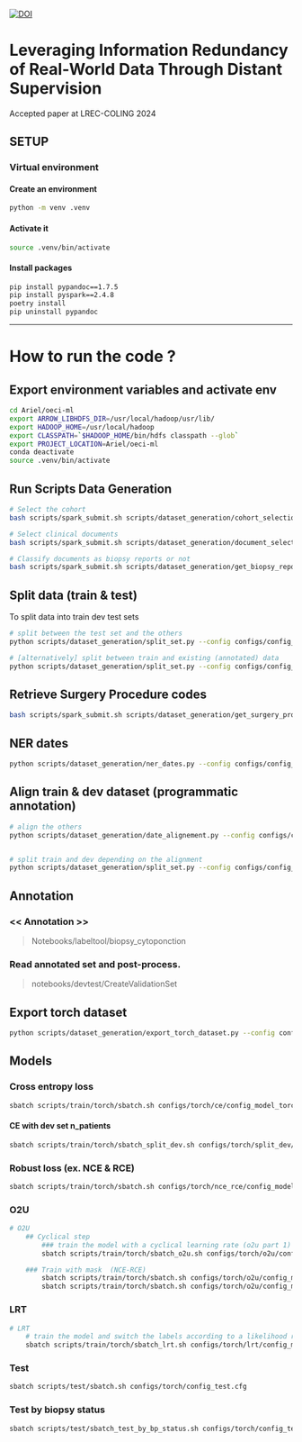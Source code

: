 [![DOI](https://zenodo.org/badge/772033602.svg)](https://zenodo.org/doi/10.5281/zenodo.10817740)

# Leveraging Information Redundancy of Real-World Data Through Distant Supervision
Accepted paper at LREC-COLING 2024

## SETUP

### Virtual environment
#### Create an environment
```bash
python -m venv .venv
```

#### Activate it
```bash
source .venv/bin/activate
```

#### Install packages
```bash
pip install pypandoc==1.7.5
pip install pyspark==2.4.8
poetry install
pip uninstall pypandoc
```

-----
# How to run the code ?
## Export environment variables and activate env
```bash
cd Ariel/oeci-ml
export ARROW_LIBHDFS_DIR=/usr/local/hadoop/usr/lib/
export HADOOP_HOME=/usr/local/hadoop
export CLASSPATH=`$HADOOP_HOME/bin/hdfs classpath --glob`
export PROJECT_LOCATION=Ariel/oeci-ml
conda deactivate
source .venv/bin/activate

```

## Run Scripts Data Generation
```bash
# Select the cohort
bash scripts/spark_submit.sh scripts/dataset_generation/cohort_selection.py --config configs/config_base.cfg

# Select clinical documents
bash scripts/spark_submit.sh scripts/dataset_generation/document_selection.py --config configs/config_base.cfg

# Classify documents as biopsy reports or not
bash scripts/spark_submit.sh scripts/dataset_generation/get_biopsy_reports.py --config configs/config_base.cfg
```

## Split data (train & test)
To split data into train dev test sets
```bash
# split between the test set and the others
python scripts/dataset_generation/split_set.py --config configs/config_base.cfg --split_set.stage="split_train_test"

# [alternatively] split between train and existing (annotated) data
python scripts/dataset_generation/split_set.py --config configs/config_base.cfg --split_set.stage="split_train_exisiting_data"
```

## Retrieve Surgery Procedure codes
```bash
bash scripts/spark_submit.sh scripts/dataset_generation/get_surgery_procedures.py --config configs/config_base.cfg
```

## NER dates
```bash
python scripts/dataset_generation/ner_dates.py --config configs/config_base.cfg
```

## Align train & dev dataset (programmatic annotation)
```bash
# align the others
python scripts/dataset_generation/date_alignement.py --config configs/config_PR_PS.cfg


# split train and dev depending on the alignment
python scripts/dataset_generation/split_set.py --config configs/config_base.cfg --split_set.stage="split_train_dev"
```

## Annotation
### << Annotation >>
> Notebooks/labeltool/biopsy_cytoponction
###  Read annotated set and post-process.
> notebooks/devtest/CreateValidationSet

## Export torch dataset
```bash
python scripts/dataset_generation/export_torch_dataset.py --config configs/config_PR_PS.cfg
```

## Models
### Cross entropy loss
```bash
sbatch scripts/train/torch/sbatch.sh configs/torch/ce/config_model_torch_ce.cfg
```

#### CE with dev set n_patients
```bash
sbatch scripts/train/torch/sbatch_split_dev.sh configs/torch/split_dev/config_model_torch_split_dev.cfg "--script.n_patients 10"
```

### Robust loss (ex. NCE & RCE)
```bash
sbatch scripts/train/torch/sbatch.sh configs/torch/nce_rce/config_model_torch_nce_rce_1.cfg
```

### O2U
```bash
# O2U
    ## Cyclical step
        ### train the model with a cyclical learning rate (o2u part 1)
        sbatch scripts/train/torch/sbatch_o2u.sh configs/torch/o2u/config_model_torch_o2u_cyclical_step.cfg

    ### Train with mask  (NCE-RCE)
        sbatch scripts/train/torch/sbatch.sh configs/torch/o2u/config_model_torch_o2u_train_NCERCE.cfg "--mask_params.forget_rate 0.3"
        sbatch scripts/train/torch/sbatch.sh configs/torch/o2u/config_model_torch_o2u_train_CE.cfg "--mask_params.forget_rate 0.3"

```
### LRT
```bash
# LRT
    # train the model and switch the labels according to a likelihood ratio test (AdaCorr or lrt)
    sbatch scripts/train/torch/sbatch_lrt.sh configs/torch/lrt/config_model_torch_lrt.cfg "--script.delta_base 1.3"
```

### Test
```bash
sbatch scripts/test/sbatch.sh configs/torch/config_test.cfg
```

### Test by biopsy status
```bash
sbatch scripts/test/sbatch_test_by_bp_status.sh configs/torch/config_test_by_bp_status.cfg
```
